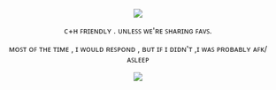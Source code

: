 


</h1>

<p align="center"><img src="https://files.catbox.moe/czdq02.png" ">
  
<p align="center"> ᴄ+ʜ ꜰʀɪᴇɴᴅʟʏ . ᴜɴʟᴇꜱꜱ ᴡᴇ'ʀᴇ ꜱʜᴀʀɪɴɢ ꜰᴀᴠꜱ.

<p align="center">ᴍᴏꜱᴛ ᴏꜰ ᴛʜᴇ ᴛɪᴍᴇ , ɪ ᴡᴏᴜʟᴅ ʀᴇꜱᴘᴏɴᴅ , ʙᴜᴛ ɪꜰ ɪ ᴅɪᴅɴ'ᴛ ,ɪ ᴡᴀꜱ ᴘʀᴏʙᴀʙʟʏ ᴀꜰᴋ/ᴀꜱʟᴇᴇᴘ 


<p align="center"><img src="https://files.catbox.moe/d0z14w.png" ">

<h1 align="center"></[](h)>

